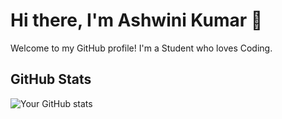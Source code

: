 # Hi there, I'm Ashwini Kumar 👋

Welcome to my GitHub profile! I'm a Student who loves Coding.

## GitHub Stats
![Your GitHub stats](https://github-readme-stats.vercel.app/api?username=your-username&show_icons=true&theme=radical)
